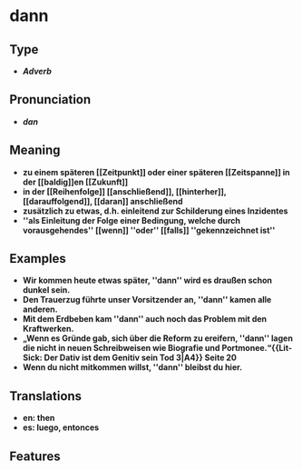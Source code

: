 # dann
## Type
- _**Adverb**_
## Pronunciation
- _**dan**_
## Meaning
- **zu einem späteren [[Zeitpunkt]] oder einer späteren [[Zeitspanne]] in der [[baldig]]en [[Zukunft]]**
- **in der [[Reihenfolge]] [[anschließend]], [[hinterher]], [[darauffolgend]], [[daran]] anschließend**
- **zusätzlich zu etwas, d.h. einleitend zur Schilderung eines Inzidentes**
- **''als Einleitung der Folge einer Bedingung, welche durch vorausgehendes'' [[wenn]] ''oder'' [[falls]] ''gekennzeichnet ist''**
## Examples
- **Wir kommen heute etwas später, ''dann'' wird es draußen schon dunkel sein.**
- **Den Trauerzug führte unser Vorsitzender an, ''dann'' kamen alle anderen.**
- **Mit dem Erdbeben kam ''dann'' auch noch das Problem mit den Kraftwerken.**
- **„Wenn es Gründe gab, sich über die Reform zu ereifern, ''dann'' lagen die nicht in neuen Schreibweisen wie Biografie und Portmonee.“<ref>{{Lit-Sick: Der Dativ ist dem Genitiv sein Tod 3|A4}} Seite 20</ref>**
- **Wenn du nicht mitkommen willst, ''dann'' bleibst du hier.**
## Translations
- **en: then**
- **es: luego, entonces**
## Features
